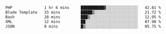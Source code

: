 
<!--START_SECTION:waka-->

```txt
PHP              1 hr 6 mins     ██████████▓░░░░░░░░░░░░░░   42.81 %
Blade Template   33 mins         █████▒░░░░░░░░░░░░░░░░░░░   21.72 %
Bash             20 mins         ███▒░░░░░░░░░░░░░░░░░░░░░   12.95 %
XML              12 mins         ██░░░░░░░░░░░░░░░░░░░░░░░   07.98 %
JSON             8 mins          █▒░░░░░░░░░░░░░░░░░░░░░░░   05.75 %
```

<!--END_SECTION:waka-->
